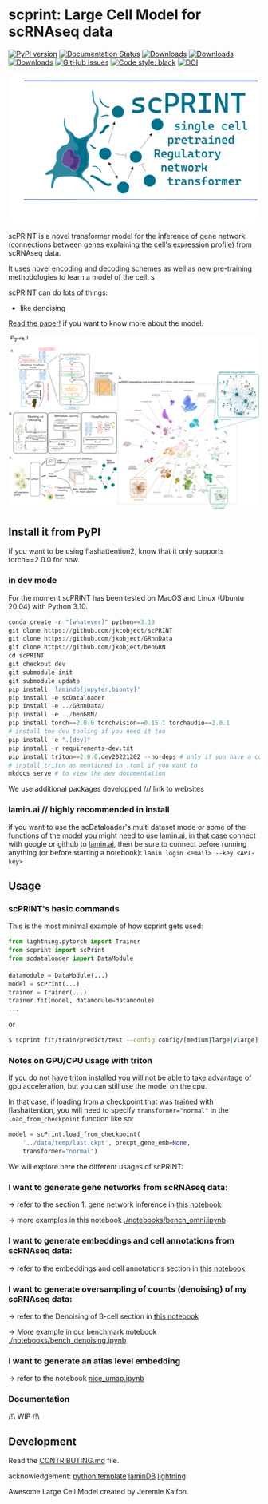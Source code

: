 
# scprint: Large Cell Model for scRNAseq data

[![PyPI version](https://badge.fury.io/py/scprint.svg)](https://badge.fury.io/py/scprint)
[![Documentation Status](https://readthedocs.org/projects/scprint/badge/?version=latest)](https://scprint.readthedocs.io/en/latest/?badge=latest)
[![Downloads](https://pepy.tech/badge/scprint)](https://pepy.tech/project/scprint)
[![Downloads](https://pepy.tech/badge/scprint/month)](https://pepy.tech/project/scprint)
[![Downloads](https://pepy.tech/badge/scprint/week)](https://pepy.tech/project/scprint)
[![GitHub issues](https://img.shields.io/github/issues/jkobject/scPRINT)](https://img.shields.io/github/issues/jkobject/scPRINT)
[![Code style: black](https://img.shields.io/badge/code%20style-black-000000.svg)](https://github.com/psf/black)
[![DOI](https://zenodo.org/badge/391909874.svg)](https://zenodo.org/badge/latestdoi/391909874)

![logo](logo.png)

scPRINT is a novel transformer model for the inference of gene network (connections between genes explaining the cell's expression profile) from scRNAseq data.

It uses novel encoding and decoding schemes as well as new pre-training methodologies to learn a model of the cell. s

scPRINT can do lots of things: 
- like denoising

[Read the paper!]() if you want to know more about the model.

![figure1](figure1.png)

## Install it from PyPI

If you want to be using flashattention2, know that it only supports torch==2.0.0 for now.

<!---

```bash
pip install 'lamindb[jupyter,bionty]'
```

then install scPrint

```bash
pip install scprint
```
> if you have a GPU that you want to use, you will benefit from flashattention. and you will have to do some more specific installs:

1. find the version of torch 2.0.0 / torchvision 0.15.0 / torchaudio 2.0.0 that match your nvidia drivers on the torch website.
2. apply the install command
3. do `pip install pytorch-fast-transformers torchtext==0.15.1`
4. do `pip install triton==2.0.0.dev20221202 --no-deps`

You should be good to go. You need those specific versions for everything to work...

This is not my fault, scream at nvidia :wink:
-->

### in dev mode

For the moment scPRINT has been tested on MacOS and Linux (Ubuntu 20.04) with Python 3.10.

```python
conda create -n "[whatever]" python==3.10
git clone https://github.com/jkcobject/scPRINT
git clone https://github.com/jkobject/GRnnData
git clone https://github.com/jkobject/benGRN
cd scPRINT
git checkout dev
git submodule init
git submodule update
pip install 'lamindb[jupyter,bionty]'
pip install -e scDataloader
pip install -e ../GRnnData/
pip install -e ../benGRN/
pip install torch==2.0.0 torchvision==0.15.1 torchaudio==2.0.1
# install the dev tooling if you need it too
pip install -e ".[dev]"
pip install -r requirements-dev.txt
pip install triton==2.0.0.dev20221202 --no-deps # only if you have a compatible gpu (e.g. not available for apple GPUs for now, see https://github.com/triton-lang/triton?tab=readme-ov-file#compatibility)
# install triton as mentioned in .toml if you want to
mkdocs serve # to view the dev documentation
```

We use additional packages developped /// link to websites

### lamin.ai // highly recommended  in install 

if you want to use the scDataloader's multi dataset mode or some of the functions of the model you might need to use lamin.ai, in that case connect with google or github to [lamin.ai](https://lamin.ai/login), then be sure to connect before running anything (or before starting a notebook): `lamin login <email> --key <API-key>`

## Usage

### scPRINT's basic commands

This is the most minimal example of how scprint gets used:


```py
from lightning.pytorch import Trainer
from scprint import scPrint
from scdataloader import DataModule

datamodule = DataModule(...)
model = scPrint(...)
trainer = Trainer(...)
trainer.fit(model, datamodule=datamodule)
...
```

or

```bash
$ scprint fit/train/predict/test --config config/[medium|large|vlarge] ...
```

### Notes on GPU/CPU usage with triton

If you do not have triton installed you will not be able to take advantage of gpu acceleration, but you can still use the model on the cpu.

In that case, if loading from a checkpoint that was trained with flashattention, you will need to specify `transformer="normal"` in the `load_from_checkpoint` function like so:

```python
model = scPrint.load_from_checkpoint(
    '../data/temp/last.ckpt', precpt_gene_emb=None,
    transformer="normal")
```

We will explore here the different usages of scPRINT:

### I want to generate gene networks from scRNAseq data:

-> refer to the section 1. gene network inference in [this notebook](./notebooks/cancer_usecase.ipynb#)

-> more examples in this notebook [./notebooks/bench_omni.ipynb](./notebooks/bench_omni.ipynb)

### I want to generate embeddings and cell annotations from scRNAseq data:

-> refer to the embeddings and cell annotations section in [this notebook](./notebooks/cancer_usecase.ipynb)

### I want to generate oversampling of counts (denoising) of my scRNAseq data:

-> refer to the Denoising of B-cell section in [this notebook](./notebooks/cancer_usecase.ipynb)

-> More example in our benchmark notebook [./notebooks/bench_denoising.ipynb](./notebooks/bench_denoising.ipynb)

### I want to generate an atlas level embedding

-> refer to the notebook [nice_umap.ipynb](./figures/nice_umap.ipynb)

### Documentation

/!\ WIP /!\

<!-- 
for more information on usage please see the documentation in [https://www.jkobject.com/scPrint/](https://www.jkobject.com/scPrint/)

-->

## Development

Read the [CONTRIBUTING.md](CONTRIBUTING.md) file.

acknowledgement:
[python template](https://github.com/rochacbruno/python-project-template)
[laminDB](https://lamin.ai/)
[lightning](https://lightning.ai/)

Awesome Large Cell Model created by Jeremie Kalfon.
